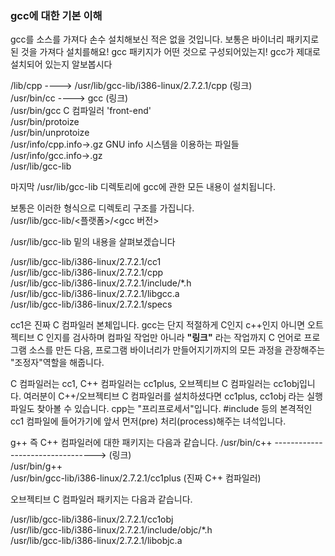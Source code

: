 ### gcc에 대한 기본 이해

gcc를 소스를 가져다 손수 설치해보신 적은 없을 것입니다. 보통은 바이너리 패키지로 된 것을 가져다 설치를해요! gcc 패키지가 어떤 것으로 구성되어있는지! gcc가 제대로 설치되어 있는지 알보봅시다

/lib/cpp      ----> /usr/lib/gcc-lib/i386-linux/2.7.2.1/cpp (링크)   
/usr/bin/cc   ----> gcc (링크)   
/usr/bin/gcc             C 컴파일러 'front-end'   
/usr/bin/protoize   
/usr/bin/unprotoize   
/usr/info/cpp.info->.gz  GNU info 시스템을 이용하는 파일들   
/usr/info/gcc.info->.gz   
/usr/lib/gcc-lib   

마지막 /usr/lib/gcc-lib 디렉토리에 gcc에 관한 모든 내용이 설치됩니다.

보통은 이러한 형식으로 디렉토리 구조를 가집니다.   
/usr/lib/gcc-lib/<플랫폼>/<gcc 버전>

/usr/lib/gcc-lib 밑의 내용을 살펴보겠습니다

/usr/lib/gcc-lib/i386-linux/2.7.2.1/cc1   
/usr/lib/gcc-lib/i386-linux/2.7.2.1/cpp   
/usr/lib/gcc-lib/i386-linux/2.7.2.1/include/*.h   
/usr/lib/gcc-lib/i386-linux/2.7.2.1/libgcc.a   
/usr/lib/gcc-lib/i386-linux/2.7.2.1/specs   

cc1은 진짜 C 컴파일러 본체입니다. gcc는 단지 적절하게 C인지 c++인지 아니면 오트젝티브 C 인지를 검사하며 컴파일 작업만 아니라 __"링크"__ 라는 작업까지 C 언어로 프로그램 소스를 만든 다음, 프로그램 바이너리가 만들어지기까지의 모든 과정을 관장해주는 "조정자"역할을 해줍니다.

C 컴파일러는 cc1, C++ 컴파일러는 cc1plus, 오브젝티브 C 컴파일러는 cc1obj입니다. 여러분이 C++/오브젝티브 C 컴파일러를 설치하셨다면 cc1plus, cc1obj 라는 실행파일도 찾아볼 수 있습니다. cpp는 "프리프로세서"입니다. #include 등의 본격적인 cc1 컴파일에 들어가기에 앞서 먼저(pre) 처리(process)해주는 녀석입니다.

g++ 즉 C++ 컴파일러에 대한 패키지는 다음과 같습니다.
/usr/bin/c++ ---------------------------------> (링크)   
/usr/bin/g++   
/usr/bin/gcc-lib/i386-linux/2.7.2.1/cc1plus     (진짜 C++ 컴파일러)   

오브젝티브 C 컴파일러 패키지는 다음과 같습니다.

/usr/lib/gcc-lib/i386-linux/2.7.2.1/cc1obj   
/usr/lib/gcc-lib/i386-linux/2.7.2.1/include/objc/*.h   
/usr/lib/gcc-lib/i386-linux/2.7.2.1/libobjc.a   